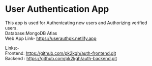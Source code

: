 # User Authentication App
This app is used for Authentcating new users and Authorizing verified users.  
Database:MongoDB Atlas  
Web App Link- https://userauthpk.netlify.app  

Links:-   
Frontend: https://github.com/pk2kgh/auth-frontend.git  
Backend : https://github.com/pk2kgh/auth-backend.git

